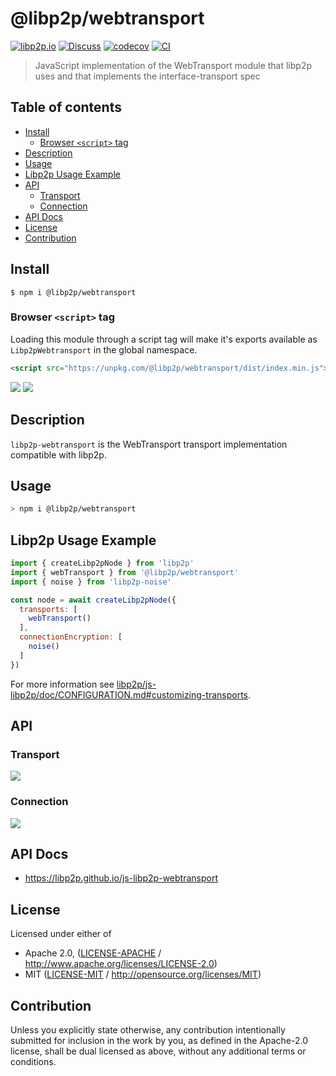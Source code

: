 # @libp2p/webtransport <!-- omit in toc -->

[![libp2p.io](https://img.shields.io/badge/project-libp2p-yellow.svg?style=flat-square)](http://libp2p.io/)
[![Discuss](https://img.shields.io/discourse/https/discuss.libp2p.io/posts.svg?style=flat-square)](https://discuss.libp2p.io)
[![codecov](https://img.shields.io/codecov/c/github/libp2p/js-libp2p-webtransport.svg?style=flat-square)](https://codecov.io/gh/libp2p/js-libp2p-webtransport)
[![CI](https://img.shields.io/github/actions/workflow/status/libp2p/js-libp2p-webtransport/js-test-and-release.yml?branch=main\&style=flat-square)](https://github.com/libp2p/js-libp2p-webtransport/actions/workflows/js-test-and-release.yml?query=branch%3Amain)

> JavaScript implementation of the WebTransport module that libp2p uses and that implements the interface-transport spec

## Table of contents <!-- omit in toc -->

- [Install](#install)
  - [Browser `<script>` tag](#browser-script-tag)
- [Description](#description)
- [Usage](#usage)
- [Libp2p Usage Example](#libp2p-usage-example)
- [API](#api)
  - [Transport](#transport)
  - [Connection](#connection)
- [API Docs](#api-docs)
- [License](#license)
- [Contribution](#contribution)

## Install

```console
$ npm i @libp2p/webtransport
```

### Browser `<script>` tag

Loading this module through a script tag will make it's exports available as `Libp2pWebtransport` in the global namespace.

```html
<script src="https://unpkg.com/@libp2p/webtransport/dist/index.min.js"></script>
```

[![](https://raw.githubusercontent.com/libp2p/interface-transport/master/img/badge.png)](https://github.com/libp2p/interface-transport)
[![](https://raw.githubusercontent.com/libp2p/interface-connection/master/img/badge.png)](https://github.com/libp2p/interface-connection)

## Description

`libp2p-webtransport` is the WebTransport transport implementation compatible with libp2p.

## Usage

```sh
> npm i @libp2p/webtransport
```

## Libp2p Usage Example

```js
import { createLibp2pNode } from 'libp2p'
import { webTransport } from '@libp2p/webtransport'
import { noise } from 'libp2p-noise'

const node = await createLibp2pNode({
  transports: [
    webTransport()
  ],
  connectionEncryption: [
    noise()
  ]
})
```

For more information see [libp2p/js-libp2p/doc/CONFIGURATION.md#customizing-transports](https://github.com/libp2p/js-libp2p/blob/master/doc/CONFIGURATION.md#customizing-transports).

## API

### Transport

[![](https://raw.githubusercontent.com/libp2p/interface-transport/master/img/badge.png)](https://github.com/libp2p/interface-transport)

### Connection

[![](https://raw.githubusercontent.com/libp2p/interface-connection/master/img/badge.png)](https://github.com/libp2p/interface-connection)

## API Docs

- <https://libp2p.github.io/js-libp2p-webtransport>

## License

Licensed under either of

- Apache 2.0, ([LICENSE-APACHE](LICENSE-APACHE) / <http://www.apache.org/licenses/LICENSE-2.0>)
- MIT ([LICENSE-MIT](LICENSE-MIT) / <http://opensource.org/licenses/MIT>)

## Contribution

Unless you explicitly state otherwise, any contribution intentionally submitted for inclusion in the work by you, as defined in the Apache-2.0 license, shall be dual licensed as above, without any additional terms or conditions.
